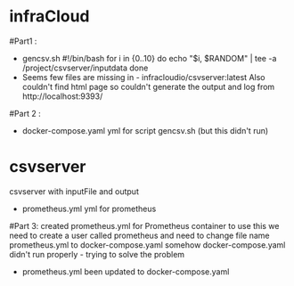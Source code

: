 # infraCloud
#Part1 :

- gencsv.sh
#!/bin/bash
for i in {0..10}
do
echo "$i, $RANDOM" | tee -a /project/csvserver/inputdata
done
- Seems few files are missing in - infracloudio/csvserver:latest
 Also couldn't find html page so couldn't generate the output and log from http://localhost:9393/

#Part 2 :

- docker-compose.yaml
yml for script gencsv.sh (but this didn't run)
# csvserver
csvserver with inputFile and output
- prometheus.yml
yml for prometheus

#Part 3:
created prometheus.yml for Prometheus container to use this we need to create a user called prometheus and need to change file name prometheus.yml to docker-compose.yaml
somehow docker-compose.yaml didn't run properly - trying to solve the problem
- prometheus.yml been updated to docker-compose.yaml
